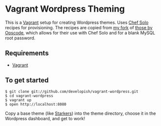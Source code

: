 # Vagrant Wordpress Theming #

This is a [Vagrant][vagrant] setup for creating Wordpress themes. Uses
[Chef Solo][chef] recipes for provisioning. The recipes are copied from
[my fork][cookbooks-developish] of [those by Opscode][cookbooks-opscode], which
allows for their use with Chef Solo and for a blank MySQL root password.

## Requirements ##

* [Vagrant][vagrant]

## To get started ##

    $ git clone git://github.com/developish/vagrant-wordpress.git
    $ cd vagrant-wordpress
    $ vagrant up
    $ open http://localhost:8080

Copy a base theme (like [Starkers][starkers]) into the theme directory, choose
it in the Wordpress dashboard, and get to work!

[vagrant]:http://vagrantup.com
[chef]:http://wiki.opscode.com/display/chef/Chef+Solo
[cookbooks-developish]:https://github.com/opscode/cookbooks
[cookbooks-opscode]:https://github.com/opscode/cookbooks
[starkers]:http://starkerstheme.com

